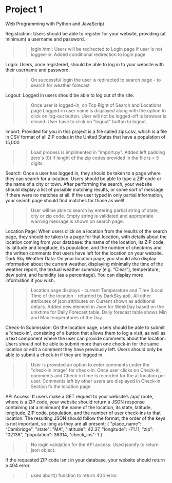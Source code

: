 # Project 1

Web Programming with Python and JavaScript

Registration: Users should be able to register for your website, providing (at minimum) a username and password.
>> login.html: Users will be redirected to Login page if user is not logged-in. Added conditional redirection to login page

Login: Users, once registered, should be able to log in to your website with their username and password.
>>On successful login the user is redirected to search page - to search for weather forecast

Logout: Logged in users should be able to log out of the site.
>> Once user is logged-in, on Top Right of Search and Locations page Logged-in user name is displayed along with the option to click on log-out button.
>> User will not be logged-off is browser is closed. User have to click on "logout" button to logout.

Import: Provided for you in this project is a file called zips.csv, which is a file in CSV format of all ZIP codes in the United States that have a population of 15,000
>> Load process is implimented in "import.py". Added left padding zero's (0) if lenght of the zip codes provided in the file is < 5 digits.

Search: Once a user has logged in, they should be taken to a page where they can search for a location. Users should be able to type a ZIP code or the name of a city or town. After performing the search, your website should display a list of possible matching results, or some sort of message if there were no matches at all. If the user typed in only partial information, your search page should find matches for those as well!
>>User will be able to search by entering partial string of state, city or zip code. Empty string is validated and appropriate warning message is shown on search page.

Location Page: When users click on a location from the results of the search page, they should be taken to a page for that location, with details about the location coming from your database: the name of the location, its ZIP code, its latitude and longitude, its population, and the number of check-ins and the written comments that users have left for the location on your website.
Dark Sky Weather Data: On your location page, you should also display information about the current weather, displaying minimally the time of the weather report, the textual weather summary (e.g. “Clear”), temperature, dew point, and humidity (as a percentage). You can display more information if you wish.
>> Location page displays - current Temperature and Time (Local Time of the location - returned by DarkSky api). All other attributes of json attributes on Current shown as additional details.
>> Added new element in Json for WeekDay based on the unixtime for Daily Forecast table. Daily forecast table shows Min and Max temperatures of the Day.

Check-In Submission: On the location page, users should be able to submit a “check-in”, consisting of a button that allows them to log a visit, as well as a text component where the user can provide comments about the location. Users should not be able to submit more than one check-in for the same location or edit a comment they have previously left. Users should only be able to submit a check-in if they are logged in.
>> User is provided an option to enter comments under the "check-in image" for check-in. Once user clicks on Check-in, comments and Check-in time is recorded for the at location per user.
>> Comments left by other users are displayed in Check-in Section fo the location page.

API Access: If users make a GET request to your website’s /api/<zip> route, where <zip> is a ZIP code, your website should return a JSON response containing (at a minimum) the name of the location, its state, latitude, longitude, ZIP code, population, and the number of user check-ins to that location. The resulting JSON should follow the format; the order of the keys is not important, so long as they are all present:
{
    "place_name": "Cambridge",
    "state": "MA",
    "latitude": 42.37,
    "longitude": -71.11,
    "zip": "02138",
    "population": 36314,
    "check_ins": 1
}
>> No login validation for the API access. Used jsonify to return json object.

If the requested ZIP code isn’t in your database, your website should return a 404 error.
>> used abort() function to return 404 error.
